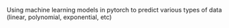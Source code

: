 Using machine learning models in pytorch to predict various types of data (linear, polynomial, exponential, etc)